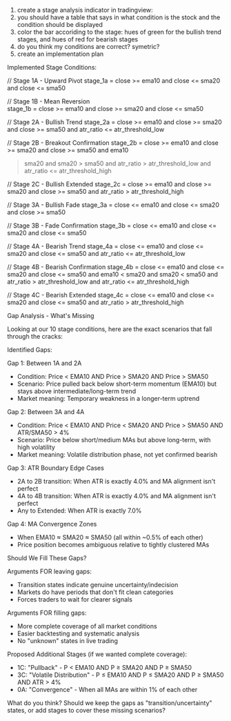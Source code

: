 1. create a stage analysis indicator in tradingview: 
2. you should have a table that says in what condition is the stock and the condition should be displayed
2. color the bar accoriding to the stage: hues of green for the bullish trend stages, and hues of red for bearish stages
4. do you think my conditions are correct? symetric?
5. create an implementation plan

Implemented Stage Conditions:

  // Stage 1A - Upward Pivot
  stage_1a = close >= ema10 and close <= sma20 and close <= sma50

  // Stage 1B - Mean Reversion  
  stage_1b = close >= ema10 and close >= sma20 and close <= sma50

  // Stage 2A - Bullish Trend
  stage_2a = close >= ema10 and close >= sma20 and close >= sma50 and 
  atr_ratio <= atr_threshold_low

  // Stage 2B - Breakout Confirmation
  stage_2b = close >= ema10 and close >= sma20 and close >= sma50 and ema10
   > sma20 and sma20 > sma50 and atr_ratio > atr_threshold_low and
  atr_ratio <= atr_threshold_high

  // Stage 2C - Bullish Extended
  stage_2c = close >= ema10 and close >= sma20 and close >= sma50 and
  atr_ratio > atr_threshold_high

  // Stage 3A - Bullish Fade
  stage_3a = close <= ema10 and close <= sma20 and close >= sma50

  // Stage 3B - Fade Confirmation
  stage_3b = close <= ema10 and close <= sma20 and close <= sma50

  // Stage 4A - Bearish Trend
  stage_4a = close <= ema10 and close <= sma20 and close <= sma50 and
  atr_ratio <= atr_threshold_low

  // Stage 4B - Bearish Confirmation
  stage_4b = close <= ema10 and close <= sma20 and close <= sma50 and ema10
   < sma20 and sma20 < sma50 and atr_ratio > atr_threshold_low and 
  atr_ratio <= atr_threshold_high

  // Stage 4C - Bearish Extended
  stage_4c = close <= ema10 and close <= sma20 and close <= sma50 and 
  atr_ratio > atr_threshold_high
  
  
  Gap Analysis - What's Missing

  Looking at our 10 stage conditions, here are the exact scenarios that
  fall through the cracks:

  Identified Gaps:

  Gap 1: Between 1A and 2A
  - Condition: Price < EMA10 AND Price > SMA20 AND Price > SMA50
  - Scenario: Price pulled back below short-term momentum (EMA10) but stays
   above intermediate/long-term trend
  - Market meaning: Temporary weakness in a longer-term uptrend

  Gap 2: Between 3A and 4A
  - Condition: Price < EMA10 AND Price < SMA20 AND Price > SMA50 AND 
  ATR/SMA50 > 4%
  - Scenario: Price below short/medium MAs but above long-term, with high
  volatility
  - Market meaning: Volatile distribution phase, not yet confirmed bearish

  Gap 3: ATR Boundary Edge Cases
  - 2A to 2B transition: When ATR is exactly 4.0% and MA alignment isn't
  perfect
  - 4A to 4B transition: When ATR is exactly 4.0% and MA alignment isn't
  perfect
  - Any to Extended: When ATR is exactly 7.0%

  Gap 4: MA Convergence Zones
  - When EMA10 ≈ SMA20 ≈ SMA50 (all within ~0.5% of each other)
  - Price position becomes ambiguous relative to tightly clustered MAs

  Should We Fill These Gaps?

  Arguments FOR leaving gaps:
  - Transition states indicate genuine uncertainty/indecision
  - Markets do have periods that don't fit clean categories
  - Forces traders to wait for clearer signals

  Arguments FOR filling gaps:
  - More complete coverage of all market conditions
  - Easier backtesting and systematic analysis
  - No "unknown" states in live trading

  Proposed Additional Stages (if we wanted complete coverage):

  - 1C: "Pullback" - P < EMA10 AND P ≥ SMA20 AND P ≥ SMA50
  - 3C: "Volatile Distribution" - P ≤ EMA10 AND P ≤ SMA20 AND P ≥ SMA50 AND
   ATR > 4%
  - 0A: "Convergence" - When all MAs are within 1% of each other

  What do you think? Should we keep the gaps as "transition/uncertainty" 
  states, or add stages to cover these missing scenarios?


